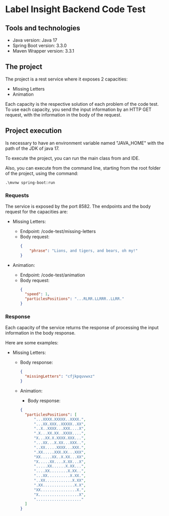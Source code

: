 # Label Insight Backend Code Test

## Tools and technologies

* Java version: Java 17
* Spring Boot version: 3.3.0
* Maven Wrapper version: 3.3.1

## The project

The project is a rest service where it exposes 2 capacities:

* Missing Letters
* Animation

Each capacity is the respective solution of each problem of the code test. To use each capacity, you send the input information by an HTTP GET request, with the information in the body of the request.

## Project execution

Is necessary to have an environment variable named "JAVA_HOME" with the path of the JDK of java 17.  

To execute the project, you can run the main class from and IDE.

Also, you can execute from the command line, starting from the root folder of the project, using the command:

~~~shell
.\mvnw spring-boot:run
~~~

### Requests

The service is exposed by the port 8582. The endpoints and the body request for the capacities are:

* Missing Letters: 
  * Endpoint: /code-test/missing-letters
  * Body request:
	~~~json
	{
	    "phrase": "Lions, and tigers, and bears, oh my!"
	}
	~~~

* Animation:
  * Endpoint: /code-test/animation
  * Body request:
    ~~~json
    {
      "speed": 1,
      "particlesPositions": "...RLRR.LLRRR..LLRR." 
    }
    ~~~

### Response

Each capacity of the service returns the response of processing the input information in the body response.

Here are some examples:

* Missing Letters:
  * Body response:
    ~~~json
    {
      "missingLetters": "cfjkpquvwxz"
    }
	~~~

  * Animation:
    * Body response:
    ~~~json
    {
      "particlesPositions": [
          "...XXXX.XXXXX..XXXX.",
          "...XX.XXX..XXXXX..XX",
          "..X..XXXX...XXX....X",
          ".X...XX.XX..XXXX....",
          "X...XX.X.XXXX.XXX...",
          "...XX...X.XX...XXX..",
          "..XX.....XXXX...XXX.",
          ".XX.....XXX.XX...XXX",
          "XX.....XX..X.XX...XX",
          "X.....XX....X.XX...X",
          ".....XX......X.XX...",
          "....XX........X.XX..",
          "...XX..........X.XX.",
          "..XX............X.XX",
          ".XX..............X.X",
          "XX................X.",
          "X..................X",
          "...................."
      ]
    }
    ~~~

